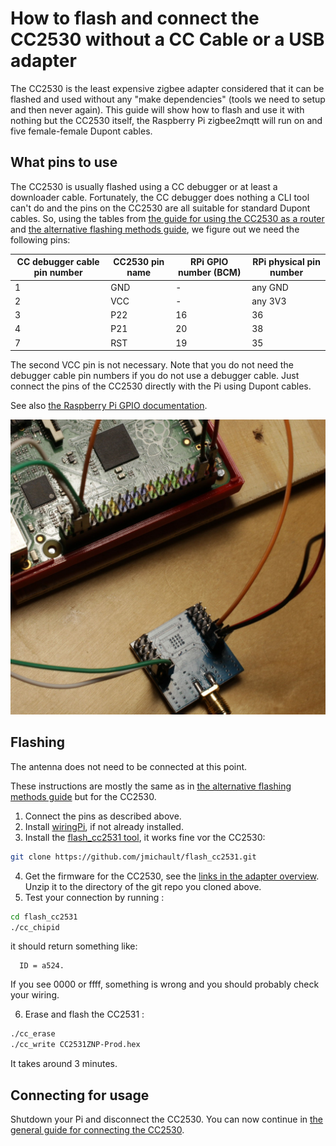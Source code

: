 # How to flash and connect the CC2530 without a CC Cable or a USB adapter
The CC2530 is the least expensive zigbee adapter considered that it can be flashed and used without any "make dependencies" (tools we need to setup and then never again). This guide will show how to flash and use it with nothing but the CC2530 itself, the Raspberry Pi zigbee2mqtt will run on and five female-female Dupont cables.

## What pins to use
The CC2530 is usually flashed using a CC debugger or at least a downloader cable. Fortunately, the CC debugger does nothing a CLI tool can't do and the pins on the CC2530 are all suitable for standard Dupont cables. So, using the tables from [the guide for using the CC2530 as a router](how_to_create_a_cc2530_router.md) and [the alternative flashing methods guide](../information/alternative_flashing_methods.md), we figure out we need the following pins:

| CC debugger cable pin number | CC2530 pin name | RPi GPIO number (BCM) | RPi physical pin number |
| ----------- | ------ | ------ |------ |
| 1 | GND | - | any GND |
| 2 | VCC | - | any 3V3 |
| 3 | P22 | 16 | 36 |
| 4 | P21 | 20 | 38 |
| 7 | RST | 19 | 35 |

The second VCC pin is not necessary. Note that you do not need the debugger cable pin numbers if you do not use a debugger cable. Just connect the pins of the CC2530 directly with the Pi using Dupont cables.

See also [the Raspberry Pi GPIO documentation](https://www.raspberrypi.org/documentation/computers/os.html#gpio-and-the-40-pin-header).

![CC2530 to Pi with no adapters](../images/CC2530_Raspi.jpg)

## Flashing

The antenna does not need to be connected at this point.

These instructions are mostly the same as in [the alternative flashing methods guide](../information/alternative_flashing_methods.md) but for the CC2530.

1. Connect the pins as described above.
2. Install [wiringPi](http://wiringpi.com/download-and-install/), if not already installed.
3. Install the [flash_cc2531 tool](https://github.com/jmichault/flash_cc2531), it works fine vor the CC2530:
```bash
git clone https://github.com/jmichault/flash_cc2531.git
```
4. Get the firmware for the CC2530, see the [links in the adapter overview](../information/supported_adapters.md). Unzip it to the directory of the git repo you cloned above.
5. Test your connection by running :

```bash
cd flash_cc2531
./cc_chipid
```
it should return something like:
```
  ID = a524.
```
If you see 0000 or ffff, something is wrong and you should probably check your wiring.

6. Erase and flash the CC2531 :

```bash
./cc_erase
./cc_write CC2531ZNP-Prod.hex
```
It takes around 3 minutes.

## Connecting for usage

Shutdown your Pi and disconnect the CC2530. You can now continue in [the general guide for connecting the CC2530](../information/connecting_cc2530.md#to-a-raspberry-pi-zero).
